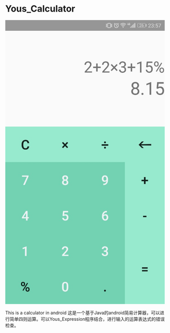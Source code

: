 # Yous_Calculator

![](https://github.com/YouSenRong/Calculator/blob/master/Calculator.jpg)

This is a calculator in android
这是一个基于Java的android简易计算器，可以进行简单四则运算。可以Yous_Expression程序结合，进行输入的运算表达式的错误检查。

